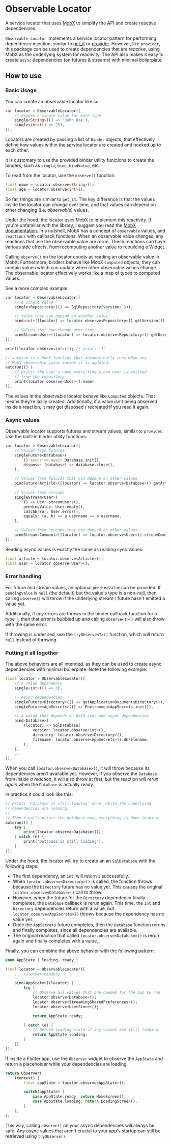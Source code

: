 # Observable Locator

A service locator that uses [MobX](https://mobx.netlify.app/) to simplify 
the API and create reactive dependencies.

`Observable Locator` implements a service locator pattern for performing
dependency injection, similar to [get_it](https://pub.dev/packages/get_it) 
or [provider](https://pub.dev/packages/provider). However, like `provider`,
this package can be used to create dependencies that are *reactive*, using
MobX as the underlying system for reactivity. The API also makes it easy 
to create `async` dependencies (on futures & streams) with minimal boilerplate.

## How to use

### Basic Usage

You can create an observable locator like so:

```dart
var locator = ObservableLocator([
    // Expose a single value for each type
    single<String>(() => 'John Doe'),
    single<int>(() => 25),
]);
```

Locators are created by passing a list of `Binder` objects, that effectively 
define how values within the service locator are created and hooked up to 
each other.

It is customary to use the provided binder utility functions to create
the binders, such as `single`, `bind`, `bindValue`, etc.

To read from the locator, use the `observe()` function:

```dart
final name = locator.observe<String>();
final age = locator.observe<int>();
```

So far, things are similar to `get_it`. The key difference is that the
values inside the locator can *change* over time, and that values can depend
on other changing (i.e. *observable*) values. 

Under the hood, the locator uses MobX to implement this
reactivity. If you're unfamiliar with the library, I suggest you read the 
[MobX documentation](https://mobx.netlify.app/). In a nutshell, MobX has
a concept of `observable` values, and `reactions` with callback functions. 
When an observable value changes, any reactions that use the observable 
value are rerun. These reactions can have various side effects, from 
recomputing another value to rebuilding a Widget.

Calling `observe()` on the locator counts as reading an observable value
in MobX. Furthermore, binders behave like MobX `Computed` objects; they
can contain values which can update when other observable values change. 
The observable locator effectively works like a map of types to 
computed values.

See a more complex example:

```dart
var locator = ObservableLocator([
    // A single value
    single<Repository>(() => SqlRepository(version: 3)),

    // Value that can depend on another value
    bind<int>((locator) => locator.observe<Repository>().getVersion()),

    // Values that can change over time
    bindStream<User>((locator) => locator.observe<Repository>().getUserStream()),
]);

print(locator.observe<int>()); // prints `3`

// autorun is a MobX function that automatically runs when any 
// MobX observable value inside it is updated.
autorun(() {
    // prints the user's name every time a new user is emitted 
    // from the repository
    print(locator.observe<User>().name) 
});
```

The values in the observable locator behave like `Computed` objects. That means
they're lazily created. Additionally, if a value isn't being observed inside
a reaction, it may get disposed / recreated if you read it again.

### Async values

Observable locator supports futures and stream values, similar to `provider`. 
Use the built-in binder utility functions:

```dart
var locator = ObservableLocator([
    // Values from futures
    singleFuture<Database>(
        () async => await Database.init(),
        dispose: (database) => database.close(),
    ),

    // Values from futures that can depend on other values
    bindFuture<Article>((locator) => locator.observe<Database>().getArticle()),

    // Values from streams
    singleStream<User>(
        () => User.streamUsers(),
        pendingValue: User.empty(),
        catchError: User.error(),
        equals: (a, b) => a.username == b.username,
    ),

    // Values from streams that can depend on other values
    bindStream<Comment>((locator) => locator.observe<User>().streamComments()),
]);
```

Reading async values is exactly the same as reading sync values:

```dart
final article = locator.observe<Article>();
final user = locator.observe<User>();
```

### Error handling

For future and stream values, an optional `pendingValue` can be provided. If
`pendingValue` is `null` (the default) but the value's type is a non-null, 
then calling `observe()` will throw if the underlying stream / future hasn't 
emitted a value yet.

Additionally, if any errors are throws in the binder callback function for a 
type `T`, then that error is bubbled up and calling `observe<T>()` will also 
throw with the same error.

If throwing is undesired, use the `tryObserve<T>()` function, which will return 
`null` instead of throwing.

### Putting it all together

The above behaviors are all intended, as they can be used to create async
dependencies with minimal boilerplate. Note the following example:

```dart
final locator = ObservableLocator([
    // A value dependency
    single<int>(() => 3),

    // Async dependencies
    singleFuture<Directory>(() => getApplicationDocumentsDirectory()),
    singleFuture<AppSecrets>(() => EnvironmentAppSecrets.init()),

    // A value that depends on both sync and async dependencies
    bind<Database>(
        (locator) => SqlDatabase(
            version: locator.observe<int>(),
            directory: locator.observe<Directory>(),
            filename: locator.observe<AppSecrets>().dbFilename,
        ),
    ),
    ...
]);
```

When you call `locator.observe<Database>()`, it will throw because its
dependencies aren't available yet. However, if you observe the `Database` 
from *inside a reaction*, it will also throw at first, but the reaction will
*rerun again* when the `Database` is actually ready.

In practice it could look like this:

```dart
// Prints 'Database is still loading' once, while the underlying 
// dependencies are loading. 
//
// Then finally prints the database once everything is done loading.
autorun(() {
    try {
        print(locator.observe<Database>());
    } catch (e) {
        print('Database is still loading');
    }
});
```

Under the hood, the locator will try to create an an `SqlDatabase` with 
the following steps:
- The first dependency, an `int`, will return `3` successfully.
- When `locator.observe<Directory>()` is called, the function throws because
the `Directory` future has no value yet. This causes the original 
`locator.observe<Database>()` call to throw.
- However, when the future for the `Directory` dependency finally completes,
the `Database` callback is rerun again. This time, the `int` and `Directory`
dependencies return with a value, but `locator.observe<AppSecrets>()` throws
because the dependency has no value yet.
- Once the `AppSecrets` future completes, then the `Database` function reruns
and finally completes, since all dependencies are available.
- The original reaction that called `locator.observe<Database>()` is rerun
again and finally completes with a value.

Finally, you can combine the above behavior with the following pattern:

```dart
enum AppState { loading, ready }

final locator = ObservableLocator([
    ... // other binders

    bind<AppState>((locator) {
        try {
            // Observe all values that are needed for the app to run
            locator.observe<Database>();
            locator.observe<StreamingSharedPreferences>();
            locator.observe<UserStore>();

            return AppState.ready;

        } catch (e) {
            // Return loading state if any values are still loading
            return AppState.loading;
        }
    }),
]);
```

If inside a Flutter app, use the `Observer` widget to observe the `AppState`
and return a placeholder while your dependencies are loading.

```dart
return Observer(
    (context) {
        final appState = locator.observe<AppState>();

        switch(appState) {
            case AppState.ready: return HomeScreen();
            case AppState.loading: return LoadingScreen();
        }
    },
);
```

This way, calling `observe()` on your async dependencies will always be
safe. Any async values that aren't crucial to your app's startup can
still be retrieved using `tryObserve()`.